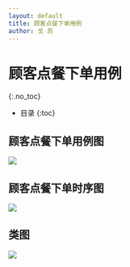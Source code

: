 ```yaml
---
layout: default
title: 顾客点餐下单用例
author: 戈 苏
---
```


# 顾客点餐下单用例
{:.no_toc}

* 目录
{:toc}

## 顾客点餐下单用例图
![][1]

## 顾客点餐下单时序图
![][2]

## 类图
![][3]

[1]:images/usecase-design/order-design/order-case.png

[2]:images/sys-sequence-diagram/order_v2.png

[3]:images/usecase-design/order-design/order-class.png
